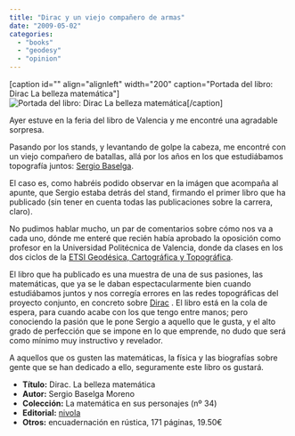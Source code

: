 ```yaml
---
title: "Dirac y un viejo compañero de armas"
date: "2009-05-02"
categories: 
  - "books"
  - "geodesy"
  - "opinion"
---
```


\[caption id="" align="alignleft" width="200" caption="Portada del libro: Dirac La belleza matemática"\]![Portada del libro: Dirac La belleza matemática](images/art_SergioDirac.jpg "Portada del primer libro de Sergio Baselga  ")\[/caption\]

Ayer estuve en la feria del libro de Valencia y me encontré una agradable sorpresa.

Pasando por los stands, y levantando de golpe la cabeza, me encontré con un viejo compañero de batallas, allá por los años en los que estudiábamos topografía juntos: [Sergio Baselga](http://personales.upv.es/~serbamo/ "Página personal de Sergio en la Universidad Politécnica de Valencia").

El caso es, como habréis podido observar en la imágen que acompaña al apunte, que Sergio estaba detrás del stand, firmando el primer libro que ha publicado (sin tener en cuenta todas las publicaciones sobre la carrera, claro).

No pudimos hablar mucho, un par de comentarios sobre cómo nos va a cada uno, dónde me enteré que recién había aprobado la oposición como profesor en la Universidad Politécnica de Valencia, donde da clases en los dos ciclos de la [ETSI Geodésica, Cartográfica y Topográfica](http://www.upv.es/entidades/ETSIGCT/ "Escuela de Geodesia, Cartografía y Topografía de Valencia.").

El libro que ha publicado es una muestra de una de sus pasiones, las matemáticas, que ya se le daban espectacularmente bien cuando estudiábamos juntos y nos corregía errores en las redes topográficas del proyecto conjunto, en concreto sobre [Dirac](http://es.wikipedia.org/wiki/Dirac "Entrada en la wikipedia sobre Dirac") . El libro está en la cola de espera, para cuando acabe con los que tengo entre manos; pero conociendo la pasión que le pone Sergio a aquello que le gusta, y el alto grado de perfección que se impone en lo que emprende, no dudo que será como mínimo muy instructivo y revelador.

A aquellos que os gusten las matemáticas, la física y las biografías sobre gente que se han dedicado a ello, seguramente este libro os gustará.

- **Título:** Dirac. La belleza matemática
- **Autor:** Sergio Baselga Moreno
- **Colección:** La matemática en sus personajes (nº 34)
- **Editorial:** [nivola](http://nivola.com/ "Editorial nivola")
- **Otros:** encuadernación en rústica, 171 páginas, 19.50€

